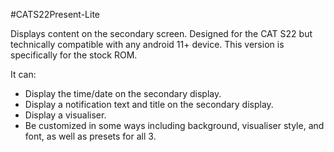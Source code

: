 #CATS22Present-Lite

Displays content on the secondary screen. Designed for the CAT S22 but technically compatible with any android 11+ device. This version is specifically for the stock ROM.

It can:

- Display the time/date on the secondary display.
- Display a notification text and title on the secondary display.
- Display a visualiser.
- Be customized in some ways including background, visualiser style, and font, as well as presets for all 3.
